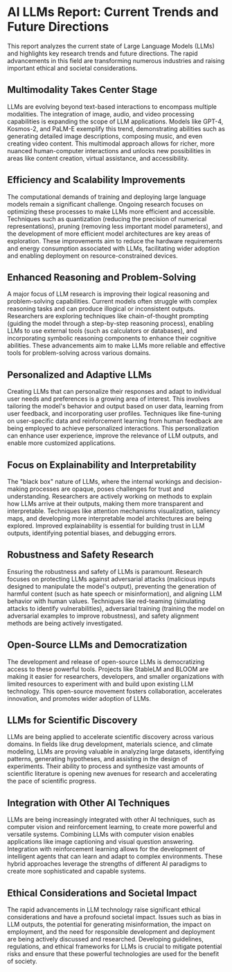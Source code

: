 # AI LLMs Report: Current Trends and Future Directions

This report analyzes the current state of Large Language Models (LLMs) and highlights key research trends and future directions.  The rapid advancements in this field are transforming numerous industries and raising important ethical and societal considerations.

## Multimodality Takes Center Stage

LLMs are evolving beyond text-based interactions to encompass multiple modalities.  The integration of image, audio, and video processing capabilities is expanding the scope of LLM applications.  Models like GPT-4, Kosmos-2, and PaLM-E exemplify this trend, demonstrating abilities such as generating detailed image descriptions, composing music, and even creating video content.  This multimodal approach allows for richer, more nuanced human-computer interactions and unlocks new possibilities in areas like content creation, virtual assistance, and accessibility.

## Efficiency and Scalability Improvements

The computational demands of training and deploying large language models remain a significant challenge.  Ongoing research focuses on optimizing these processes to make LLMs more efficient and accessible.  Techniques such as quantization (reducing the precision of numerical representations), pruning (removing less important model parameters), and the development of more efficient model architectures are key areas of exploration. These improvements aim to reduce the hardware requirements and energy consumption associated with LLMs, facilitating wider adoption and enabling deployment on resource-constrained devices.

## Enhanced Reasoning and Problem-Solving

A major focus of LLM research is improving their logical reasoning and problem-solving capabilities.  Current models often struggle with complex reasoning tasks and can produce illogical or inconsistent outputs.  Researchers are exploring techniques like chain-of-thought prompting (guiding the model through a step-by-step reasoning process), enabling LLMs to use external tools (such as calculators or databases), and incorporating symbolic reasoning components to enhance their cognitive abilities. These advancements aim to make LLMs more reliable and effective tools for problem-solving across various domains.

## Personalized and Adaptive LLMs

Creating LLMs that can personalize their responses and adapt to individual user needs and preferences is a growing area of interest.  This involves tailoring the model's behavior and output based on user data, learning from user feedback, and incorporating user profiles.  Techniques like fine-tuning on user-specific data and reinforcement learning from human feedback are being employed to achieve personalized interactions.  This personalization can enhance user experience, improve the relevance of LLM outputs, and enable more customized applications.

## Focus on Explainability and Interpretability

The "black box" nature of LLMs, where the internal workings and decision-making processes are opaque, poses challenges for trust and understanding.  Researchers are actively working on methods to explain how LLMs arrive at their outputs, making them more transparent and interpretable.  Techniques like attention mechanisms visualization, saliency maps, and developing more interpretable model architectures are being explored.  Improved explainability is essential for building trust in LLM outputs, identifying potential biases, and debugging errors.

## Robustness and Safety Research

Ensuring the robustness and safety of LLMs is paramount.  Research focuses on protecting LLMs against adversarial attacks (malicious inputs designed to manipulate the model's output), preventing the generation of harmful content (such as hate speech or misinformation), and aligning LLM behavior with human values. Techniques like red-teaming (simulating attacks to identify vulnerabilities), adversarial training (training the model on adversarial examples to improve robustness), and safety alignment methods are being actively investigated.

## Open-Source LLMs and Democratization

The development and release of open-source LLMs is democratizing access to these powerful tools.  Projects like StableLM and BLOOM are making it easier for researchers, developers, and smaller organizations with limited resources to experiment with and build upon existing LLM technology. This open-source movement fosters collaboration, accelerates innovation, and promotes wider adoption of LLMs.

## LLMs for Scientific Discovery

LLMs are being applied to accelerate scientific discovery across various domains.  In fields like drug development, materials science, and climate modeling, LLMs are proving valuable in analyzing large datasets, identifying patterns, generating hypotheses, and assisting in the design of experiments.  Their ability to process and synthesize vast amounts of scientific literature is opening new avenues for research and accelerating the pace of scientific progress.

## Integration with Other AI Techniques

LLMs are being increasingly integrated with other AI techniques, such as computer vision and reinforcement learning, to create more powerful and versatile systems.  Combining LLMs with computer vision enables applications like image captioning and visual question answering. Integration with reinforcement learning allows for the development of intelligent agents that can learn and adapt to complex environments.  These hybrid approaches leverage the strengths of different AI paradigms to create more sophisticated and capable systems.

## Ethical Considerations and Societal Impact

The rapid advancements in LLM technology raise significant ethical considerations and have a profound societal impact.  Issues such as bias in LLM outputs, the potential for generating misinformation, the impact on employment, and the need for responsible development and deployment are being actively discussed and researched.  Developing guidelines, regulations, and ethical frameworks for LLMs is crucial to mitigate potential risks and ensure that these powerful technologies are used for the benefit of society.